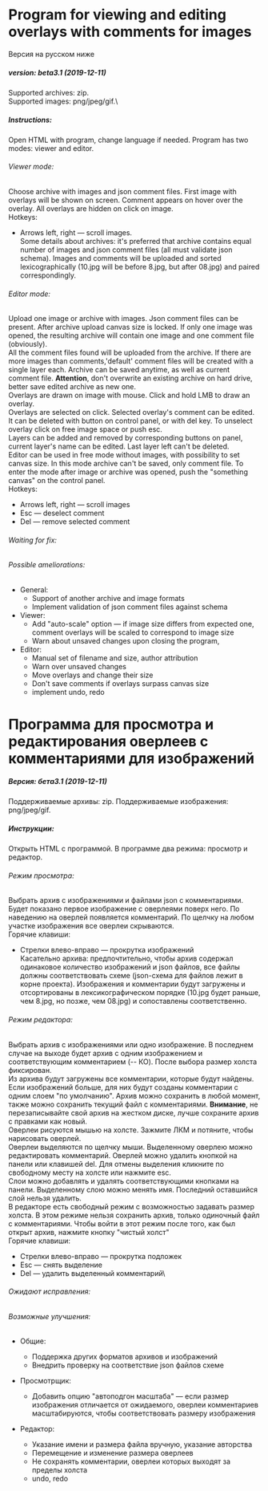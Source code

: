 # Program for viewing and editing overlays with comments for images
Версия на русском ниже
##### version: beta3.1 (2019-12-11)
Supported archives: zip.\
Supported images:  png/jpeg/gif.\
##### Instructions: 
Open HTML with program, change language if needed. Program has two modes: viewer and editor.
###### Viewer mode: 
Choose archive with images and json comment files. First image with overlays will be shown on screen. Comment appears on hover over the overlay. All overlays are hidden on click on image.\
Hotkeys:
* Arrows left, right — scroll images.\
Some details about archives: it's preferred that archive contains equal number of images and json comment files (all must validate json schema). Images and comments will be uploaded and sorted lexicographically (10.jpg will be before 8.jpg, but after 08.jpg) and paired correspondingly.
###### Editor mode:
Upload one image or archive with images. Json comment files can be present. After archive upload canvas size is locked. If only one image was opened, the resulting archive will contain one image and one comment file (obviously).\
All the comment files found will be uploaded from the archive. If there are more images than comments,'default' comment files will be created with a single layer each. Archive can be saved anytime, as well as current comment file. **Attention**, don't overwrite an existing archive on hard drive, better save edited archive as new one.\
Overlays are drawn on image with mouse. Click and hold LMB to draw an overlay.\
Overlays are selected on click. Selected overlay's comment can be edited. It can be deleted with button on control panel, or with del key. To unselect overlay click on free image space or push esc.\
Layers can be added and removed by corresponding buttons on panel, current layer's name can be edited. Last layer left can't be deleted.\
Editor can be used in free mode without images, with possibility to set canvas size. In this mode archive can't be saved, only comment file. To enter the mode after image or archive was opened,  push the "something canvas" on the control panel.\
Hotkeys:
* Arrows left, right — scroll images
* Esc — deselect comment
* Del — remove selected comment
  

###### Waiting for fix: 

###### Possible ameliorations:
* General:
  * Support of another archive and image formats
  * Implement validation of json comment files against schema
* Viewer:
  * Add "auto-scale" option — if image size differs from expected one, comment overlays will be scaled to correspond to image size
  * Warn about unsaved changes upon closing the program,
* Editor:
  * Manual set of filename and size, author attribution
  * Warn over unsaved changes
  * Move overlays and change their size
  * Don't save comments if overlays surpass canvas size
  * implement undo, redo


# Программа для просмотра и редактирования оверлеев с комментариями для изображений
##### Версия: бета3.1 (2019-12-11)
Поддерживаемые архивы: zip.
Поддерживаемые изображения:  png/jpeg/gif.
##### Инструкции: 
Открыть HTML с программой. В программе два режима: просмотр и редактор.
###### Режим просмотра: 
Выбрать архив с изображениями и файлами json с комментариями. Будет показано первое изображение с оверлеями поверх него. По наведению на оверлей появляется комментарий. По щелчку на любом участке изображения все оверлеи скрываются.\
Горячие клавиши:
* Стрелки влево-вправо — прокрутка изображений\
Касательно архива: предпочтительно, чтобы архив содержал одинаковое количество изображений и json файлов, все файлы должны соответствовать схеме (json-схема для файлов лежит в корне проекта). Изображения и комментарии будут загружены и отсортированы в лексикографическом порядке (10.jpg будет раньше, чем 8.jpg, но позже, чем 08.jpg) и сопоставлены соответственно.
###### Режим редактора:
Выбрать архив с изображениями или одно изображение. В последнем случае на выходе будет архив с одним изображением и соответствующим комментарием (-- КО). После выбора размер холста фиксирован.\
Из архива будут загружены все комментарии, которые будут найдены. Если изображений больше, для них будут созданы комментарии с одним слоем "по умолчанию". Архив можно сохранить в любой момент, также можно сохранить текущий файл с комментариями. **Внимание**, не перезаписывайте свой архив на жестком диске, лучше сохраните архив с правками как новый.\
Оверлеи рисуются мышью на холсте. Зажмите ЛКМ и потяните, чтобы нарисовать оверлей.\
Оверлеи выделяются по щелчку мыши. Выделенному оверлею можно редактировать комментарий. Оверлей можно удалить кнопкой на панели или клавишей del. Для отмены выделения кликните по свободному месту на холсте или нажмите esc.\
Слои можно добавлять и удалять соответствующими кнопками на панели. Выделенному слою можно менять имя. Последний оставшийся слой нельзя удалить.\
В редакторе есть свободный режим с возможностью задавать размер холста. В этом режиме нельзя сохранить архив, только одиночный файл с комментариями. Чтобы войти в этот режим после того, как был открыт архив, нажмите кнопку "чистый холст"\
Горячие клавиши:
* Стрелки влево-вправо — прокрутка подложек
* Esc — снять выделение
* Del — удалить выделенный комментарий\
  

###### Ожидают исправления: 

###### Возможные улучшения:
* Общие:
  * Поддержка других форматов архивов и изображений
  * Внедрить проверку на соответствие json файлов схеме
* Просмотрщик:
  * Добавить опцию "автоподгон масштаба" — если размер изображения отличается от ожидаемого, оверлеи комментариев масштабируются, чтобы соответствовать размеру изображения

* Редактор:
  * Указание имени и размера файла вручную, указание авторства
  * Перемещение и изменение размера оверлеев
  * Не сохранять комментарии, оверлеи которых выходят за пределы холста
  * undo, redo


